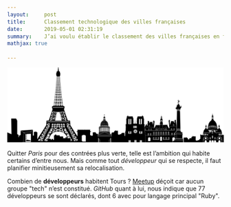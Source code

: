 ```yaml
---
layout:     post
title:      Classement technologique des villes françaises
date:       2019-05-01 02:31:19
summary:    J’ai voulu établir le classement des villes françaises en fonction du nombre d’utilisateurs GitHub.
mathjax: true

---
```

![mark](/images/paris.png)

Quitter *Paris* pour des contrées plus verte, telle est l’ambition qui habite certains d’entre nous. Mais comme tout *développeur* qui se respecte, il faut planifier minitieusement sa relocalisation. 

Combien de **développeurs** habitent Tours ? [Meetup](https://www.meetup.com/fr-FR/) déçoit car aucun groupe "tech" n’est constitué. *GitHub* quant à lui, nous indique que 77 développeurs se sont déclarés, dont 6 avec pour langage principal "Ruby".
